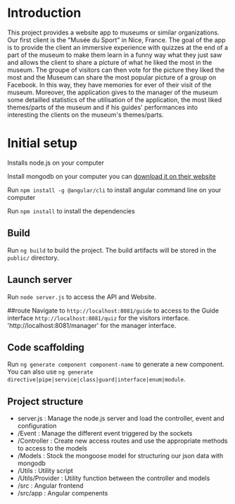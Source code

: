 # Introduction

This project provides a website app to museums or similar organizations. Our first client is the "Musée du Sport" in Nice, France.
The goal of the app is to provide the client an immersive experience with quizzes at the end of a part of the museum to make them learn in a funny way what they just saw and allows the client to share a picture of what he liked the most in the museum. The groupe of visitors can then vote for the picture they liked the most and the Museum can share the most popular picture of a group on Facebook.
In this way, they have memories for ever of their visit of the museum.
Moreover, the application gives to the manager of the museum some detailled statistics of the utilisation of the application, the most liked themes/parts of the museum and if his guides' performances into interesting the clients on the museum's themes/parts. 

# Initial setup

Installs node.js on your computer

Install mongodb on your computer you can [download it on their website](https://www.mongodb.com/download-center/community)

Run `npm install -g @angular/cli` to install angular command line on your computer

Run `npm install` to install the dependencies

## Build

Run `ng build` to build the project. The build artifacts will be stored in the `public/` directory.

## Launch server

Run `node server.js` to access the API and Website. 

##route 
Navigate to `http://localhost:8081/guide` to access to the Guide interface 
`http://localhost:8081/quiz` for the visitors interface.
'http://localhost:8081/manager' for the manager interface.

## Code scaffolding

Run `ng generate component component-name` to generate a new component. You can also use `ng generate directive|pipe|service|class|guard|interface|enum|module`.

## Project structure

- server.js : Manage the node.js server and load the controller, event and configuration
- /Event : Manage the different event triggered by the sockets
- /Controller : Create new access routes and use the appropriate methods to access to the models
- /Models : Stock the mongoose model for structuring our json data with mongodb
- /Utils : Utility script
- /Utils/Provider : Utility function between the controller and models
- /src : Angular frontend
- /src/app : Angular compenents

